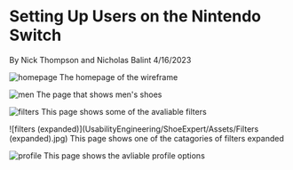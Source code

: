 # Setting Up Users on the Nintendo Switch

By Nick Thompson and Nicholas Balint 4/16/2023


![homepage](UsabilityEngineering/ShoeExpert/Assets/Hompage.jpg)
The homepage of the wireframe

![men](UsabilityEngineering/ShoeExpert/Assets/Men.jpg)
The page that shows men's shoes

![filters](UsabilityEngineering/ShoeExpert/Assets/Filters.jpg)
This page shows some of the avaliable filters 

![filters (expanded)](UsabilityEngineering/ShoeExpert/Assets/Filters (expanded).jpg)
This page shows one of the catagories of filters expanded

![profile](UsabilityEngineering/ShoeExpert/Assets/Profile.jpg)
This page shows the avliable profile options
